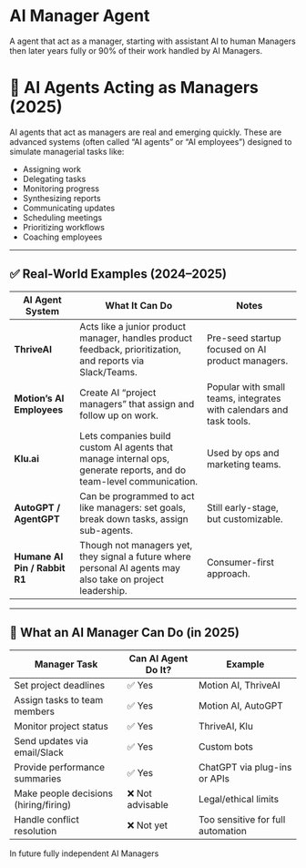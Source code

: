 # AI Manager Agent

A agent that act as a manager, starting with assistant AI to human  Managers then later years fully or 90% of their work handled by AI Managers.

# 🤖 AI Agents Acting as Managers (2025)

AI agents that act as managers are real and emerging quickly. These are advanced systems (often called “AI agents” or “AI employees”) designed to simulate managerial tasks like:

- Assigning work  
- Delegating tasks  
- Monitoring progress  
- Synthesizing reports  
- Communicating updates  
- Scheduling meetings  
- Prioritizing workflows  
- Coaching employees  

---

## ✅ Real-World Examples (2024–2025)

| **AI Agent System**       | **What It Can Do**                                                                 | **Notes**                                                   |
|---------------------------|------------------------------------------------------------------------------------|-------------------------------------------------------------|
| **ThriveAI**              | Acts like a junior product manager, handles product feedback, prioritization, and reports via Slack/Teams. | Pre-seed startup focused on AI product managers.            |
| **Motion’s AI Employees** | Create AI “project managers” that assign and follow up on work.                    | Popular with small teams, integrates with calendars and task tools. |
| **Klu.ai**                | Lets companies build custom AI agents that manage internal ops, generate reports, and do team-level communication. | Used by ops and marketing teams.                            |
| **AutoGPT / AgentGPT**    | Can be programmed to act like managers: set goals, break down tasks, assign sub-agents. | Still early-stage, but customizable.                        |
| **Humane AI Pin / Rabbit R1** | Though not managers yet, they signal a future where personal AI agents may also take on project leadership. | Consumer-first approach.                                   |

---

## 🔄 What an AI Manager Can Do (in 2025)

| **Manager Task**                    | **Can AI Agent Do It?** | **Example**                          |
|------------------------------------|--------------------------|--------------------------------------|
| Set project deadlines              | ✅ Yes                   | Motion AI, ThriveAI                  |
| Assign tasks to team members       | ✅ Yes                   | Motion AI, AutoGPT                   |
| Monitor project status             | ✅ Yes                   | ThriveAI, Klu                        |
| Send updates via email/Slack       | ✅ Yes                   | Custom bots                          |
| Provide performance summaries      | ✅ Yes                   | ChatGPT via plug-ins or APIs         |
| Make people decisions (hiring/firing) | ❌ Not advisable        | Legal/ethical limits                 |
| Handle conflict resolution         | ❌ Not yet               | Too sensitive for full automation    |

In future fully independent AI Managers

